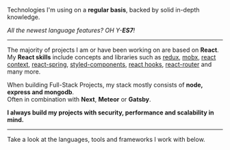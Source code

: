 Technologies I'm using on a **regular basis**, backed by solid in-depth knowledge.

_All the newest language features? OH Y-**ES7**!_

---

The majority of projects I am or have been working on are based on **React**.  
My **React skills** include concepts and libraries such as [redux](https://www.npmjs.com/package/redux), [mobx](https://www.npmjs.com/package/mobx),
[react context](https://reactjs.org/docs/context.html), [react-spring](https://www.npmjs.com/package/react-spring),
[styled-components](https://www.npmjs.com/package/styled-components), [react hooks](https://reactjs.org/docs/hooks-intro.html),
[react-router](https://www.npmjs.com/package/react-router)
and many more.

When building Full-Stack Projects, my stack mostly consists of **node, express and mongodb**.  
Often in combination with **Next**, **Meteor** or **Gatsby**.

**I always build my projects with security, performance and scalability in mind.**

---

Take a look at the languages, tools and frameworks I work with below.

